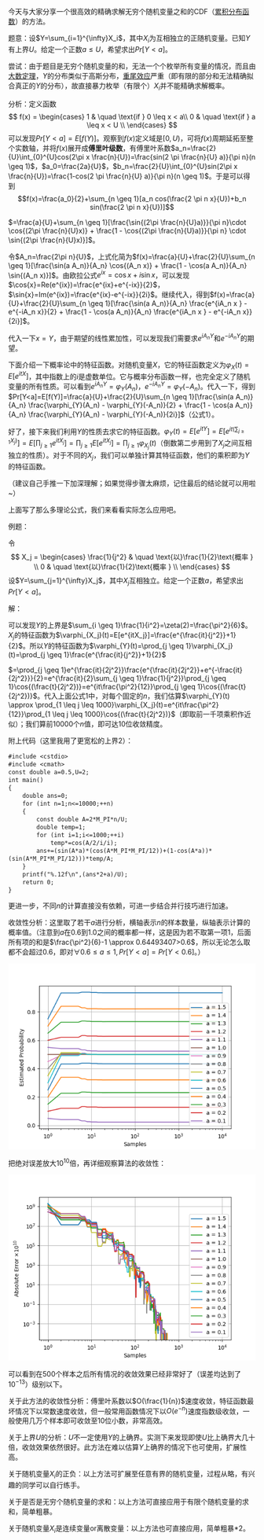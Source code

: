 今天与大家分享一个很高效的精确求解无穷个随机变量之和的CDF（[累积分布函数](https://en.wikipedia.org/wiki/Cumulative_distribution_function)）的方法。

题意：设$Y=\sum_{i=1}^{\infty}X_i$，其中$X_i$为互相独立的正随机变量。已知$Y$有上界$U$。给定一个正数$a \leq U$，希望求出$Pr[Y < a ]$。

尝试：由于题目是无穷个随机变量的和，无法一个个枚举所有变量的情况，而且由[大数定理](https://en.wikipedia.org/wiki/Law_of_large_numbers)，$Y$的分布类似于高斯分布，[重尾效应](https://en.wikipedia.org/wiki/Heavy-tailed_distribution)严重（即有限的部分和无法精确拟合真正的$Y$的分布），故直接暴力枚举（有限个）$X_i$并不能精确求解概率。

分析：定义函数
$$
f(x) =
  \begin{cases}
    1       & \quad \text{if } 0 \leq x < a\\
    0  & \quad \text{if } a \leq x < U \\
  \end{cases}
$$
可以发现$Pr[Y<a]=E[f(Y)]$。观察到$f(x)$定义域是$[0,U)$，可将$f(x)$周期延拓至整个实数轴，并将$f(x)$展开成**傅里叶级数**，有傅里叶系数$a_n=\frac{2}{U}\int_{0}^{U}cos(2\pi x \frac{n}{U})=\frac{sin(2 \pi \frac{n}{U} a)}{\pi n}(n \geq 1)$，$a_0=\frac{2a}{U}$，$b_n=\frac{2}{U}\int_{0}^{U}sin(2\pi x \frac{n}{U})=\frac{1-cos(2 \pi \frac{n}{U} a)}{\pi n}(n \geq 1)$。于是可以得到$$f(x)=\frac{a_0}{2}+\sum_{n \geq 1}[a_n cos(\frac{2 \pi n x}{U})+b_n sin(\frac{2 \pi n x}{U})]$$

$=\frac{a}{U}+\sum_{n \geq 1}[\frac{\sin{(2\pi \frac{n}{U}a)}}{\pi n}\cdot \cos{(2\pi \frac{n}{U}x)} + \frac{1 - \cos{(2\pi \frac{n}{U}a)}}{\pi n} \cdot \sin{(2\pi \frac{n}{U}x)}]$。

令$A_n=\frac{2\pi n}{U}$，上式化简为$f(x)=\frac{a}{U}+\frac{2}{U}\sum_{n \geq 1}[\frac{\sin(a A_n)}{A_n} \cos{(A_n x)} + \frac{1 - \cos(a A_n)}{A_n} \sin{(A_n x)}]$。由欧拉公式$e^{ix}=\cos{x}+i\sin{x}$，可以发现$\cos{x}=Re(e^{ix})=\frac{e^{ix}+e^{-ix}}{2}$，$\sin{x}=Im(e^{ix})=\frac{e^{ix}-e^{-ix}}{2i}$。继续代入，得到$f(x)=\frac{a}{U}+\frac{2}{U}\sum_{n \geq 1}[\frac{\sin(a A_n)}{A_n} \frac{e^{iA_n x } - e^{-iA_n x}}{2} + \frac{1 - \cos(a A_n)}{A_n} \frac{e^{iA_n x } - e^{-iA_n x}}{2i}]$。

代入一下$x=Y$，由于期望的线性累加性，可以发现我们需要求$e^{iA_n Y}$和$e^{-iA_n Y}$的期望。

下面介绍一下概率论中的特征函数。对随机变量$X$，它的特征函数定义为$\varphi_{X}(t)=E[e^{itX}]$，其中指数上的$i$是虚数单位。它与概率分布函数一样，也完全定义了随机变量的所有性质。可以看到$e^{iA_n Y}=\varphi_{Y}(A_n)$，$e^{-iA_n Y}=\varphi_{Y}(-A_n)$。代入一下，得到$Pr[Y<a]=E[f(Y)]=\frac{a}{U}+\frac{2}{U}\sum_{n \geq 1}[\frac{\sin(a A_n)}{A_n} \frac{\varphi_{Y}(A_n) - \varphi_{Y}(-A_n)}{2} + \frac{1 - \cos(a A_n)}{A_n} \frac{\varphi_{Y}(A_n) - \varphi_{Y}(-A_n)}{2i}]$（公式1）。

好了，接下来我们利用$Y$的性质去求它的特征函数。$\varphi_{Y}(t)=E[e^{itY}]=E[e^{it(\sum_{j \geq 1}X_j)}]=E[\prod_{j \geq 1}e^{itX_j}]=\prod_{j \geq 1}E[e^{itX_j}]=\prod_{j \geq 1}\varphi_{X_j}(t)$（倒数第二步用到了$X_j$之间互相独立的性质）。对于不同的$X_j$，我们可以单独计算其特征函数，他们的乘积即为$Y$的特征函数。

（建议自己手推一下加深理解；如果觉得步骤太麻烦，记住最后的结论就可以用啦~）

上面写了那么多理论公式，我们来看看实际怎么应用吧。

例题：

令
$$
X_j =
  \begin{cases}
    \frac{1}{j^2}       & \quad \text{以}\frac{1}{2}\text{概率 } \\
    0  & \quad \text{以}\frac{1}{2}\text{概率 } \\
  \end{cases}
$$
设$Y=\sum_{j=1}^{\infty}X_j$，其中$X_j$互相独立。给定一个正数$a$，希望求出$Pr[Y < a]$。

解：

可以发现$Y$的上界是$\sum_{i \geq 1}\frac{1}{i^2}=\zeta(2)=\frac{\pi^2}{6}$。$X_j$的特征函数为$\varphi_{X_j}(t)=E[e^{itX_j}]=\frac{e^{\frac{it}{j^2}}+1}{2}$。所以$Y$的特征函数为$\varphi_{Y}(t)=\prod_{j \geq 1}\varphi_{X_j}(t)=\prod_{j \geq 1}\frac{e^{\frac{it}{j^2}}+1}{2}$

$=\prod_{j \geq 1}e^{\frac{it}{2j^2}}\frac{e^{\frac{it}{2j^2}}+e^{-\frac{it}{2j^2}}}{2}=e^{\frac{it}{2}\sum_{j \geq 1}\frac{1}{j^2}}\prod_{j \geq 1}\cos{(\frac{t}{2j^2})}=e^{it\frac{\pi^2}{12}}\prod_{j \geq 1}\cos{(\frac{t}{2j^2})}$。代入上面公式1中，对每个固定的$n$，我们估算$\varphi_{Y}(t) \approx \prod_{1 \leq j \leq 1000}\varphi_{X_j}(t)=e^{it\frac{\pi^2}{12}}\prod_{1 \leq j \leq 1000}\cos{(\frac{t}{2j^2})}$（即取前一千项乘积作近似）；我们算前$10000$个$n$值，即可达$10$位收敛精度。

附上代码（这里我用了更宽松的上界$2$）：

```
#include <cstdio>
#include <cmath>
const double a=0.5,U=2;
int main()
{
    double ans=0;
    for (int n=1;n<=10000;++n)
    {
        const double A=2*M_PI*n/U;
        double temp=1;
        for (int i=1;i<=1000;++i)
            temp*=cos(A/2/i/i);
        ans+=(sin(A*a)*(cos(A*M_PI*M_PI/12))+(1-cos(A*a))*(sin(A*M_PI*M_PI/12)))*temp/A;
    }
    printf("%.12f\n",(ans*2+a)/U);
    return 0;
}

```

更进一步，不同$n$的计算直接没有依赖，可进一步结合并行技巧进行加速。

收敛性分析：这里取了若干$a$进行分析，横轴表示$n$的样本数量，纵轴表示计算的概率值。（注意到$a$在$0.6$到$1.0$之间的概率都一样，这是因为若不取第一项1，后面所有项的和是$\frac{\pi^2}{6}-1 \approx 0.64493407>0.6$，所以无论怎么取都不会超过$0.6$，即对$\forall 0.6 \leq a \leq 1, Pr[Y<a]=Pr[Y<0.6]$。）

![convergence](convergence.png)

把绝对误差放大$10^{10}$倍，再详细观察算法的收敛性：

![convergence2](convergence2.png)

可以看到在$500$个样本之后所有情况的收敛效果已经非常好了（误差均达到了$10^{-13}$）级别以下。

关于此方法的收敛性分析：傅里叶系数以$O(\frac{1}{n})$速度收敛，特征函数最坏情况下以常数速度收敛，但一般常用函数情况下以$O(e^{-n})$速度指数级收敛，一般使用几万个样本即可收敛至$10$位小数，非常高效。

关于上界$U$的分析：$U$不一定使用$Y$的上确界。实测下来发现即使$U$比上确界大几十倍，收敛效果依然很好。此方法在难以估算$Y$上确界的情况下也可使用，扩展性高。

关于随机变量$X_i$的正负：以上方法可扩展至任意有界的随机变量，过程从略，有兴趣的同学可以自行练手。

关于是否是无穷个随机变量的求和：以上方法可直接应用于有限个随机变量的求和，简单粗暴。

关于随机变量$X_i$是连续变量or离散变量：以上方法也可直接应用，简单粗暴*2。

